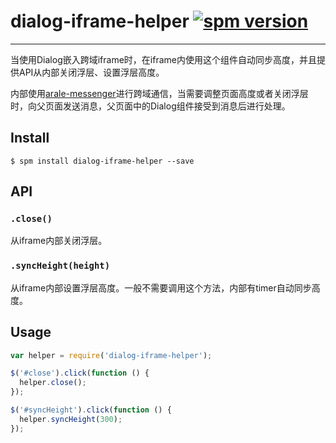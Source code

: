 # dialog-iframe-helper [![spm version](http://spmjs.io/badge/dialog-iframe-helper)](http://spmjs.io/package/dialog-iframe-helper)

---

当使用Dialog嵌入跨域iframe时，在iframe内使用这个组件自动同步高度，并且提供API从内部关闭浮层、设置浮层高度。

内部使用[arale-messenger](http://spmjs.io/docs/arale-messenger/)进行跨域通信，当需要调整页面高度或者关闭浮层时，向父页面发送消息，父页面中的Dialog组件接受到消息后进行处理。

## Install

```
$ spm install dialog-iframe-helper --save
```

## API

### `.close()`

从iframe内部关闭浮层。

### `.syncHeight(height)`

从iframe内部设置浮层高度。一般不需要调用这个方法，内部有timer自动同步高度。

## Usage

```js
var helper = require('dialog-iframe-helper');

$('#close').click(function () {
  helper.close();
});

$('#syncHeight').click(function () {
  helper.syncHeight(300);
});

```
